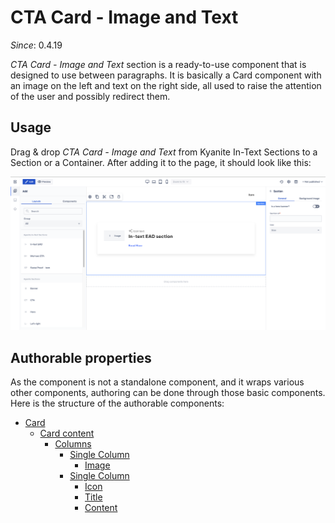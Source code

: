 # CTA Card - Image and Text

_Since_: 0.4.19

[//]: # (TODO add component groups info)

_CTA Card - Image and Text_ section is a ready-to-use component that is designed to use between paragraphs. It is
basically a Card component with an image on the left and text on the right side, all used
to raise the attention of the user and possibly redirect them.

## Usage

Drag & drop _CTA Card - Image and Text_ from Kyanite In-Text Sections to a Section or a Container.
After adding it to the page, it should look like this:
<p align="center" width="100%">
    <img class="image--with-border" src="_images/initial-intextead.png" alt="Initial In-text EAD">
</p>

## Authorable properties

As the component is not a standalone component, and it wraps various other components, authoring
can be done through those basic components. Here is the structure of the authorable components:

- <a href="../../../components/card">Card</a>
    - <a href="../../../components/card/cardcontent">Card content</a>
        - <a href="../../../components/columns">Columns</a>
            - <a href="../../../components/columns/column">Single Column</a>
                - <a href="../../../components/image">Image</a>
            - <a href="../../../components/columns/column">Single Column</a>
                - <a href="../../../components/icon">Icon</a>
                - <a href="../../../components/title">Title</a>
                - <a href="../../../components/content">Content</a>
